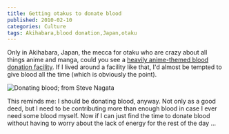 ```yaml
---
title: Getting otakus to donate blood
published: 2010-02-10
categories: Culture
tags: Akihabara,blood donation,Japan,otaku
---
```


Only in Akihabara, Japan, the mecca for otaku who are crazy about all things anime and
manga, could you see a
<a href="https://dannychoo.com/archive/en/posts/japan-blood-donation">heavily
anime-themed blood donation facility</a>.  If I lived around a facility like that, I'd
almost be tempted to give blood all the time (which is obviously the point).

![Donating blood; from [Steve Nagata](https://www.flickr.com/photos/stevenagata/)](donating-blood.jpg)

This reminds me: I should be donating blood, anyway.  Not only as a good deed, but I need
to be contributing more than enough blood in case I ever need some blood myself.  Now if I
can just find the time to donate blood without having to worry about the lack of energy
for the rest of the day ...
